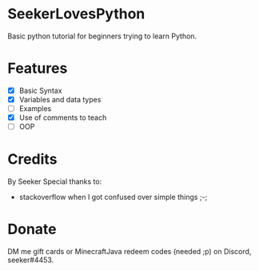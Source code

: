  

                        
# SeekerLovesPython
Basic python tutorial for beginners trying to learn Python.
# Features
- [x] Basic Syntax
- [x] Variables and data types
- [ ] Examples
- [x] Use of comments to teach
- [ ] OOP
# Credits
By Seeker
Special thanks to:
- stackoverflow when I got confused over simple things ;-;
# Donate
DM me gift cards or MinecraftJava redeem codes (needed ;p) on Discord, seeker#4453.






